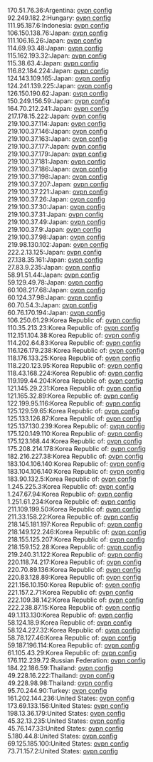 170.51.76.36:Argentina: [ovpn config](vpn/170_51_76_36.ovpn)  
92.249.182.2:Hungary: [ovpn config](vpn/92_249_182_2.ovpn)  
111.95.187.6:Indonesia: [ovpn config](vpn/111_95_187_6.ovpn)  
106.150.138.76:Japan: [ovpn config](vpn/106_150_138_76.ovpn)  
111.106.16.26:Japan: [ovpn config](vpn/111_106_16_26.ovpn)  
114.69.93.48:Japan: [ovpn config](vpn/114_69_93_48.ovpn)  
115.162.193.32:Japan: [ovpn config](vpn/115_162_193_32.ovpn)  
115.38.63.4:Japan: [ovpn config](vpn/115_38_63_4.ovpn)  
116.82.184.224:Japan: [ovpn config](vpn/116_82_184_224.ovpn)  
124.143.109.165:Japan: [ovpn config](vpn/124_143_109_165.ovpn)  
124.241.139.225:Japan: [ovpn config](vpn/124_241_139_225.ovpn)  
126.150.190.62:Japan: [ovpn config](vpn/126_150_190_62.ovpn)  
150.249.156.59:Japan: [ovpn config](vpn/150_249_156_59.ovpn)  
164.70.212.241:Japan: [ovpn config](vpn/164_70_212_241.ovpn)  
217.178.15.222:Japan: [ovpn config](vpn/217_178_15_222.ovpn)  
219.100.37.114:Japan: [ovpn config](vpn/219_100_37_114.ovpn)  
219.100.37.146:Japan: [ovpn config](vpn/219_100_37_146.ovpn)  
219.100.37.163:Japan: [ovpn config](vpn/219_100_37_163.ovpn)  
219.100.37.177:Japan: [ovpn config](vpn/219_100_37_177.ovpn)  
219.100.37.179:Japan: [ovpn config](vpn/219_100_37_179.ovpn)  
219.100.37.181:Japan: [ovpn config](vpn/219_100_37_181.ovpn)  
219.100.37.186:Japan: [ovpn config](vpn/219_100_37_186.ovpn)  
219.100.37.198:Japan: [ovpn config](vpn/219_100_37_198.ovpn)  
219.100.37.207:Japan: [ovpn config](vpn/219_100_37_207.ovpn)  
219.100.37.221:Japan: [ovpn config](vpn/219_100_37_221.ovpn)  
219.100.37.26:Japan: [ovpn config](vpn/219_100_37_26.ovpn)  
219.100.37.30:Japan: [ovpn config](vpn/219_100_37_30.ovpn)  
219.100.37.31:Japan: [ovpn config](vpn/219_100_37_31.ovpn)  
219.100.37.49:Japan: [ovpn config](vpn/219_100_37_49.ovpn)  
219.100.37.9:Japan: [ovpn config](vpn/219_100_37_9.ovpn)  
219.100.37.98:Japan: [ovpn config](vpn/219_100_37_98.ovpn)  
219.98.130.102:Japan: [ovpn config](vpn/219_98_130_102.ovpn)  
222.2.13.125:Japan: [ovpn config](vpn/222_2_13_125.ovpn)  
27.138.35.161:Japan: [ovpn config](vpn/27_138_35_161.ovpn)  
27.83.9.235:Japan: [ovpn config](vpn/27_83_9_235.ovpn)  
58.91.51.44:Japan: [ovpn config](vpn/58_91_51_44.ovpn)  
59.129.49.78:Japan: [ovpn config](vpn/59_129_49_78.ovpn)  
60.108.217.68:Japan: [ovpn config](vpn/60_108_217_68.ovpn)  
60.124.37.98:Japan: [ovpn config](vpn/60_124_37_98.ovpn)  
60.70.54.3:Japan: [ovpn config](vpn/60_70_54_3.ovpn)  
60.76.170.194:Japan: [ovpn config](vpn/60_76_170_194.ovpn)  
106.250.61.29:Korea Republic of: [ovpn config](vpn/106_250_61_29.ovpn)  
110.35.213.23:Korea Republic of: [ovpn config](vpn/110_35_213_23.ovpn)  
112.151.104.38:Korea Republic of: [ovpn config](vpn/112_151_104_38.ovpn)  
114.202.64.83:Korea Republic of: [ovpn config](vpn/114_202_64_83.ovpn)  
116.126.179.238:Korea Republic of: [ovpn config](vpn/116_126_179_238.ovpn)  
118.176.133.25:Korea Republic of: [ovpn config](vpn/118_176_133_25.ovpn)  
118.220.123.95:Korea Republic of: [ovpn config](vpn/118_220_123_95.ovpn)  
118.43.168.224:Korea Republic of: [ovpn config](vpn/118_43_168_224.ovpn)  
119.199.44.204:Korea Republic of: [ovpn config](vpn/119_199_44_204.ovpn)  
121.145.29.231:Korea Republic of: [ovpn config](vpn/121_145_29_231.ovpn)  
121.165.32.89:Korea Republic of: [ovpn config](vpn/121_165_32_89.ovpn)  
122.199.95.116:Korea Republic of: [ovpn config](vpn/122_199_95_116.ovpn)  
125.129.59.65:Korea Republic of: [ovpn config](vpn/125_129_59_65.ovpn)  
125.133.126.87:Korea Republic of: [ovpn config](vpn/125_133_126_87.ovpn)  
125.137.130.239:Korea Republic of: [ovpn config](vpn/125_137_130_239.ovpn)  
175.120.149.110:Korea Republic of: [ovpn config](vpn/175_120_149_110.ovpn)  
175.123.168.44:Korea Republic of: [ovpn config](vpn/175_123_168_44.ovpn)  
175.208.214.178:Korea Republic of: [ovpn config](vpn/175_208_214_178.ovpn)  
182.216.227.38:Korea Republic of: [ovpn config](vpn/182_216_227_38.ovpn)  
183.104.106.140:Korea Republic of: [ovpn config](vpn/183_104_106_140.ovpn)  
183.104.106.140:Korea Republic of: [ovpn config](vpn/183_104_106_140.ovpn)  
183.90.132.5:Korea Republic of: [ovpn config](vpn/183_90_132_5.ovpn)  
1.245.225.3:Korea Republic of: [ovpn config](vpn/1_245_225_3.ovpn)  
1.247.67.94:Korea Republic of: [ovpn config](vpn/1_247_67_94.ovpn)  
1.251.61.234:Korea Republic of: [ovpn config](vpn/1_251_61_234.ovpn)  
211.109.199.50:Korea Republic of: [ovpn config](vpn/211_109_199_50.ovpn)  
211.33.158.22:Korea Republic of: [ovpn config](vpn/211_33_158_22.ovpn)  
218.145.181.197:Korea Republic of: [ovpn config](vpn/218_145_181_197.ovpn)  
218.149.122.246:Korea Republic of: [ovpn config](vpn/218_149_122_246.ovpn)  
218.155.125.207:Korea Republic of: [ovpn config](vpn/218_155_125_207.ovpn)  
218.159.152.28:Korea Republic of: [ovpn config](vpn/218_159_152_28.ovpn)  
219.240.31.122:Korea Republic of: [ovpn config](vpn/219_240_31_122.ovpn)  
220.118.74.217:Korea Republic of: [ovpn config](vpn/220_118_74_217.ovpn)  
220.70.89.136:Korea Republic of: [ovpn config](vpn/220_70_89_136.ovpn)  
220.83.128.89:Korea Republic of: [ovpn config](vpn/220_83_128_89.ovpn)  
221.156.10.150:Korea Republic of: [ovpn config](vpn/221_156_10_150.ovpn)  
221.157.2.71:Korea Republic of: [ovpn config](vpn/221_157_2_71.ovpn)  
222.109.38.142:Korea Republic of: [ovpn config](vpn/222_109_38_142.ovpn)  
222.238.87.15:Korea Republic of: [ovpn config](vpn/222_238_87_15.ovpn)  
49.1.113.130:Korea Republic of: [ovpn config](vpn/49_1_113_130.ovpn)  
58.124.18.9:Korea Republic of: [ovpn config](vpn/58_124_18_9.ovpn)  
58.124.227.32:Korea Republic of: [ovpn config](vpn/58_124_227_32.ovpn)  
58.78.127.46:Korea Republic of: [ovpn config](vpn/58_78_127_46.ovpn)  
59.187.196.114:Korea Republic of: [ovpn config](vpn/59_187_196_114.ovpn)  
61.105.43.29:Korea Republic of: [ovpn config](vpn/61_105_43_29.ovpn)  
176.112.239.72:Russian Federation: [ovpn config](vpn/176_112_239_72.ovpn)  
184.22.186.59:Thailand: [ovpn config](vpn/184_22_186_59.ovpn)  
49.228.16.222:Thailand: [ovpn config](vpn/49_228_16_222.ovpn)  
49.228.98.98:Thailand: [ovpn config](vpn/49_228_98_98.ovpn)  
95.70.244.90:Turkey: [ovpn config](vpn/95_70_244_90.ovpn)  
161.202.144.236:United States: [ovpn config](vpn/161_202_144_236.ovpn)  
173.69.133.156:United States: [ovpn config](vpn/173_69_133_156.ovpn)  
198.13.36.179:United States: [ovpn config](vpn/198_13_36_179.ovpn)  
45.32.13.235:United States: [ovpn config](vpn/45_32_13_235.ovpn)  
45.76.147.33:United States: [ovpn config](vpn/45_76_147_33.ovpn)  
5.180.44.8:United States: [ovpn config](vpn/5_180_44_8.ovpn)  
69.125.185.100:United States: [ovpn config](vpn/69_125_185_100.ovpn)  
73.71.157.2:United States: [ovpn config](vpn/73_71_157_2.ovpn)  
